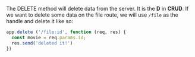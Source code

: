 <!--title={A Closer Look at Delete}-->

The DELETE method will delete data from the server. It is the **D** in **CRUD**. If we want to delete some data on the file route, we will use ``/file`` as the handle and delete it like so:

```javascript
app.delete ('/file:id', function (req, res) { 
  const movie = req.params.id;
  res.send('deleted it!')
})
```

